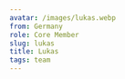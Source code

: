```yaml
---
avatar: /images/lukas.webp
from: Germany
role: Core Member
slug: lukas
title: Lukas
tags: team
---
```


